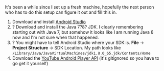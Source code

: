 It's been a while since I set up a fresh machine, hopefully the next person who has to do this setup can figure it out and fill this in.

1. Download and install [Android Studio](https://developer.android.com/studio/index.html)
2. ? Download and install the Java 7?8? JDK. I clearly remembering starting out with Java 7, but somehow it looks like I am running Java 8 now and I'm not sure when that happened.
3. ? You might have to tell Android Studio where your SDK is. **File** -> **Project Structure** -> SDK Location. My path looks like `/Library/Java/JavaVirtualMachines/jdk1.8.0_65.jdk/Contents/Home`
4. Download the [YouTube Android Player API](https://developers.google.com/youtube/android/player/downloads/) (it's gitignored so you have to go get it yourself)